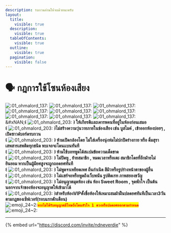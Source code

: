 ```yaml
---
description: รบกวนอ่านให้จบด้วยนะครับ
layout:
  title:
    visible: true
  description:
    visible: true
  tableOfContents:
    visible: true
  outline:
    visible: true
  pagination:
    visible: false
---
```


# 🗣️ กฎการใช้โซนห้องเสียง

<img src="https://cdn.discordapp.com/emojis/1161291651738763345.webp?size=40" alt=":01_ohmalord_137:" data-size="original"> <img src="https://cdn.discordapp.com/emojis/1161291651738763345.webp?size=40" alt=":01_ohmalord_137:" data-size="original"> <img src="https://cdn.discordapp.com/emojis/1161291651738763345.webp?size=40" alt=":01_ohmalord_137:" data-size="original"> <img src="https://cdn.discordapp.com/emojis/1161291651738763345.webp?size=40" alt=":01_ohmalord_137:" data-size="original"> <img src="https://cdn.discordapp.com/emojis/1161291651738763345.webp?size=40" alt=":01_ohmalord_137:" data-size="original"> <img src="https://cdn.discordapp.com/emojis/1161291651738763345.webp?size=40" alt=":01_ohmalord_137:" data-size="original"> <img src="https://cdn.discordapp.com/emojis/1161291651738763345.webp?size=40" alt=":01_ohmalord_137:" data-size="original"> <img src="https://cdn.discordapp.com/emojis/1161291651738763345.webp?size=40" alt=":01_ohmalord_137:" data-size="original"> <img src="https://cdn.discordapp.com/emojis/1161291651738763345.webp?size=40" alt=":01_ohmalord_137:" data-size="original"> \
&#xNAN;**꒰** <img src="https://cdn.discordapp.com/emojis/1173464392541687968.webp?size=40" alt=":01_ohmalord_203:" data-size="line"> **꒱ ให้เกียรติเเละเคารพคนที่อยู่ในห้องก่อนเสมอ** \
**꒰** <img src="https://cdn.discordapp.com/emojis/1173464392541687968.webp?size=40" alt=":01_ohmalord_203:" data-size="line"> **꒱ไม่สร้างความวุ่นวายภายในช่องเสียง เช่น บูสไมค์ , เข้าออกห้องบ่อยๆ , เปิดซาวด์บอร์ดรบกวน** \
**꒰** <img src="https://cdn.discordapp.com/emojis/1173464392541687968.webp?size=40" alt=":01_ohmalord_203:" data-size="line"> **꒱ ห้ามเปิดกล้องโดย ไม่ใส่เครื่องนุ่งห่มไม่ปกปิดร่างกาย หรือ ดื่มสุรา เสพสารเสพติดทุกชนิด พบเจอจะโดนเเบนทันที** \
**꒰** <img src="https://cdn.discordapp.com/emojis/1173464392541687968.webp?size=40" alt=":01_ohmalord_203:" data-size="line"> **꒱ ห้ามใช้บอทพูดได้สเเปมข้อความเด็ดขาด** \
**꒰** <img src="https://cdn.discordapp.com/emojis/1173464392541687968.webp?size=40" alt=":01_ohmalord_203:" data-size="line"> **꒱ ไม่ปิดหู , ย้ายสมาชิก , หมดเวลาหรือเตะ สมาชิกโดยที่อีกฝ่ายไม่ยินยอม หากเป็นผู้มียศสูงจะถูกถอดยศทันที** \
**꒰** <img src="https://cdn.discordapp.com/emojis/1173464392541687968.webp?size=40" alt=":01_ohmalord_203:" data-size="line"> **꒱ ไม่พูดจาเหยียดเพศ ถิ่นกำเนิด สีผิวหรือรูปร่างหน้าตาของผู้อื่น** \
**꒰** <img src="https://cdn.discordapp.com/emojis/1173464392541687968.webp?size=40" alt=":01_ohmalord_203:" data-size="line"> **꒱ ไม่เเชร์จอหรือพูดถึงเว็บพนัน รูปติดเรท ภาพสยองขวัญ** \
**꒰** <img src="https://cdn.discordapp.com/emojis/1173464392541687968.webp?size=40" alt=":01_ohmalord_203:" data-size="line"> **꒱ ไม่อนุญาตมุดห้อง เช่น ห้อง Sweet Room , จุดพักใจ เป็นต้น นอกจากเจ้าของห้องจะอนุญาตให้เข้ามาได้**\
**꒰** <img src="https://cdn.discordapp.com/emojis/1173464392541687968.webp?size=40" alt=":01_ohmalord_203:" data-size="line"> **꒱สำหรับห้องVIPตั้งชื่อห้องให้เหมาะสมฝ่าฝืนปลดยศทันทีเป็นเวลา3วันตามกฏของเซิฟเวอร์(รอบแรกตักเตือน)**\
<img src="https://cdn.discordapp.com/emojis/1343615588194451546.webp?size=40&#x26;animated=true" alt=":emoji_24~2:" data-size="line"><mark style="color:red;">**`หากไม่ได้รับอนุญาตมีโทษถึงโดนหัวใจ 1 ดวงหรือปลดยศออกตามกำหนด`**</mark><img src="https://cdn.discordapp.com/emojis/1343615588194451546.webp?size=40&#x26;animated=true" alt=":emoji_24~2:" data-size="line">

***

{% embed url="https://discord.com/invite/ndneverdie" %}

